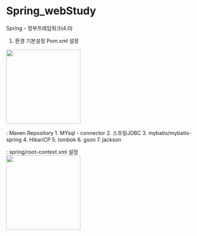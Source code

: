 # Spring_webStudy



Spring - 정부프레임워크(4.0)
1. 환경 기본설정
  Pom.xml 설정
<summary>
<img src="https://github.com/JangGunWook/Spring_webStudy/assets/119468128/32492e68-9878-45c8-b844-816af55ec455" width="200" height="200">
<summary>

  : Maven Repository
    1. MYsql - connector
    2. 스프링JDBC
    3. mybatis/mybatis-spring
    4. HikariCP
    5. lombok
    6. gson
    7. jackson 

  : spring/root-context.xml 설정
  <br>
  <img src="https://github.com/JangGunWook/Spring_webStudy/assets/119468128/c521bf44-3155-4dd5-a433-90a2e1b228cc" width="200" height="200">


